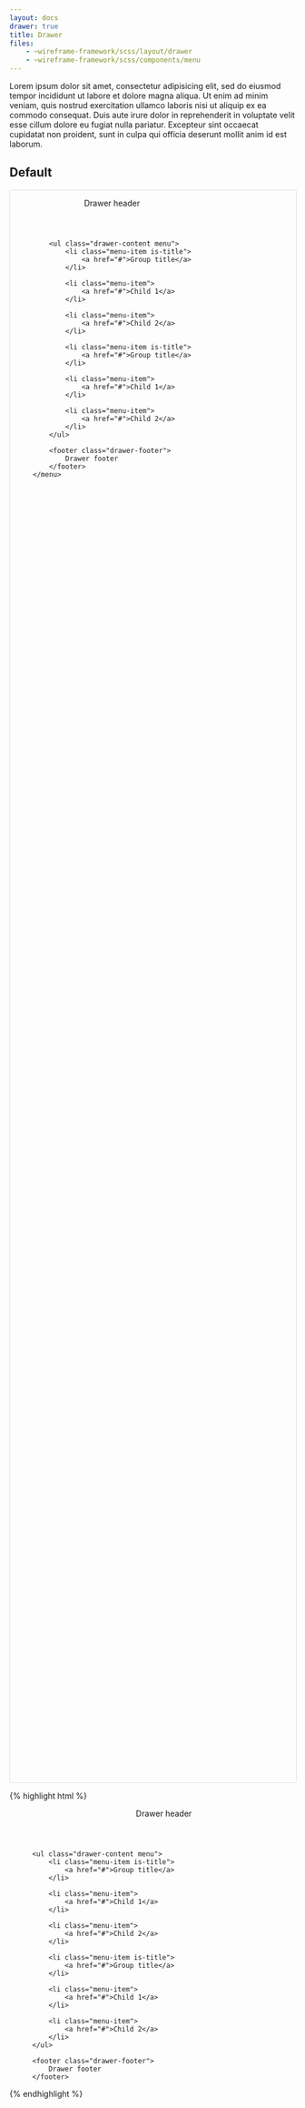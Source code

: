 ```yaml
---
layout: docs
drawer: true
title: Drawer
files:
    - ~wireframe-framework/scss/layout/drawer
    - ~wireframe-framework/scss/components/menu
---
```


Lorem ipsum dolor sit amet, consectetur adipisicing elit, sed do eiusmod tempor incididunt ut labore et dolore magna aliqua. Ut enim ad minim veniam, quis nostrud exercitation ullamco laboris nisi ut aliquip ex ea commodo consequat. Duis aute irure dolor in reprehenderit in voluptate velit esse cillum dolore eu fugiat nulla pariatur. Excepteur sint occaecat cupidatat non proident, sunt in culpa qui officia deserunt mollit anim id est laborum.

<style>
.page {
    display: flex;

    height: 70vh;
    width: 100%;

    border-width: 1px;
    border-style: solid;
    border-color: #dfdfdf;
    border-radius: 3px;
}
</style>

## Default

<div class="page">
    <menu class="drawer is-unselectable">
        <header class="drawer-header">
            Drawer header
        </header>

        <ul class="drawer-content menu">
            <li class="menu-item is-title">
                <a href="#">Group title</a>
            </li>

            <li class="menu-item">
                <a href="#">Child 1</a>
            </li>

            <li class="menu-item">
                <a href="#">Child 2</a>
            </li>

            <li class="menu-item is-title">
                <a href="#">Group title</a>
            </li>

            <li class="menu-item">
                <a href="#">Child 1</a>
            </li>

            <li class="menu-item">
                <a href="#">Child 2</a>
            </li>
        </ul>

        <footer class="drawer-footer">
            Drawer footer
        </footer>
    </menu>
</div>

{% highlight html %}
<menu class="drawer is-unselectable">
    <header class="drawer-header">
        Drawer header
    </header>

    <ul class="drawer-content menu">
        <li class="menu-item is-title">
            <a href="#">Group title</a>
        </li>

        <li class="menu-item">
            <a href="#">Child 1</a>
        </li>

        <li class="menu-item">
            <a href="#">Child 2</a>
        </li>

        <li class="menu-item is-title">
            <a href="#">Group title</a>
        </li>

        <li class="menu-item">
            <a href="#">Child 1</a>
        </li>

        <li class="menu-item">
            <a href="#">Child 2</a>
        </li>
    </ul>

    <footer class="drawer-footer">
        Drawer footer
    </footer>
</menu>
{% endhighlight %}
